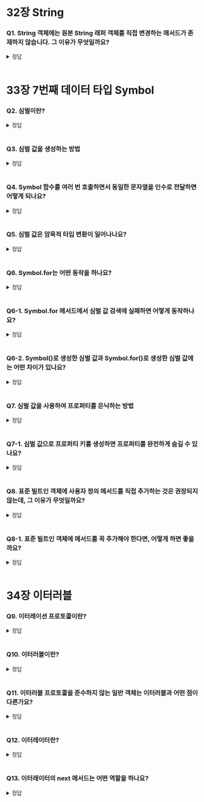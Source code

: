 # 32장 String

### Q1. String 객체에는 원본 String 래퍼 객체를 직접 변경하는 메서드가 존재하지 않습니다. 그 이유가 무엇일까요?

<details>
<summary>정답</summary>

- 문자열은 변경 불가능한 원시 값이기 때문입니다.
- String 래퍼 객체는 읽기 전용 객체로 제공되고, String 객체의 메서드는 언제나 새로운 문자열을 반환합니다.

</details>

<br/>

# 33장 7번째 데이터 타입 Symbol

### Q2. 심벌이란?

<details>
<summary>정답</summary>

<br/>

- ES6에서 도입된 7번째 데이터 타입으로 변경 불가능한 원시 타입의 값입니다.
- 심벌 값은 다른 값과 중복되지 않는 유일무이한 값입니다.
- 주로 이름의 충돌 위험이 없는 유일한 프로퍼티 키를 만들기 위해 사용합니다.

</details>

<br/>

### Q3. 심벌 값을 생성하는 방법

<details>
<summary>정답</summary>

<br/>
Symbol 함수를 호출하여 생성합니다.

</details>

<br/>

### Q4. Symbol 함수를 여러 번 호출하면서 동일한 문자열을 인수로 전달하면 어떻게 되나요?

<details>
<summary>정답</summary>

<br/>
생성된 심벌 값에 대한 설명으로 디버깅 용도로만 사용되며, 심벌 값 생성에는 어떠한 영향도 주지 않습니다.
즉, 심벌 값에 대한 설명이 같더라도 생성된 심벌 값은 유일무이한 값입니다.

</details>

<br/>

### Q5. 심벌 값은 암묵적 타입 변환이 일어나나요?

<details>
<summary>정답</summary>

문자열이나 숫자 타입으로는 변환되지 않고 불리언 타입으로는 암묵적으로 타입 변환됩니다.

</details>

<br/>

### Q6. Symbol.for는 어떤 동작을 하나요?

<details>
<summary>정답</summary>

인수로 전달받은 문자열을 키로 사용하여 키와 심벌 값의 쌍들이 저장되어 있는 전역 심벌 레지스트리에서 해당 키와 일치하는 심벌 값을 검색합니다.

</details>

<br/>

### Q6-1. Symbol.for 메서드에서 심벌 값 검색에 실패하면 어떻게 동작하나요?

<details>
<summary>정답</summary>

새로운 심벌 값을 생성하여 인수로 전달된 키로 전역 심벌 레지스트리에 저장한 후, 생성된 심벌 값을 반환합니다.

</details>

<br/>

### Q6-2. Symbol()로 생성한 심벌 값과 Symbol.for()로 생성한 심벌 값에는 어떤 차이가 있나요?

<details>
<summary>정답</summary>

- Symbol 함수로 생성한 심벌 값은 심벌 값을 검색할 수 있는 키를 지정할 수 없으므로 전역 심벌 레지스트리에 등록되어 관리되지 않습니다.
- Symbol.for 메서드를 사용하면 애플리케이션 전역에서 중복되지 않는 유일무이한 상수인 심벌 값을 단 하나만 생성하여 전역 심벌 레지스트리를 통해 공유할 수 있습니다.

</details>

<br/>

### Q7. 심벌 값을 사용하여 프로퍼티를 은닉하는 방법

<details>
<summary>정답</summary>

<br/>

- 심벌 값을 프로퍼티 키로 사용하여 생성한 프로퍼티는 for...in 문이나 Object.keys, Object.getOwnPropertyNames 메서드로 찾을 수 없습니다.
- 심벌 값을 프로퍼티 키로 사용하여 프로퍼티를 생성하면 외부에 노출할 필요가 없는 프로퍼티를 은닉할 수 있습니다.

</details>

<br/>

### Q7-1. 심벌 값으로 프로퍼티 키를 생성하면 프로퍼티를 완전하게 숨길 수 있나요?

<details>
<summary>정답</summary>

ES6에서 도입된 Object.getOwnPropertySymbols 메서드를 사용하면 심벌 값을 프로퍼티 키로 사용하여 생성한 프로퍼티를 찾을 수 있습니다.

</details>

<br/>

### Q8. 표준 빌트인 객체에 사용자 정의 메서드를 직접 추가하는 것은 권장되지 않는데, 그 이유가 무엇일까요?

<details>
<summary>정답</summary>

미래에 표준 사양으로 추가될 메서드의 이름과 중복될 수 있기 때문입니다.

</details>

<br/>


### Q8-1. 표준 빌트인 객체에 메서드를 꼭 추가해야 한다면, 어떻게 하면 좋을까요?

<details>
<summary>정답</summary>

중복될 가능성이 없는 심벌 값으로 프로퍼티 키를 생성합니다.
<br/>
기존 프로퍼티 키와 충돌하지 않는 것은 물론, 미래에 추가될 어떤 프로퍼티 키와도 충돌할 위험이 없어 안전하게 표준 빌트인 객체를 확장할 수 있습니다.

</details>

<br/>


# 34장 이터러블

### Q9. 이터레이션 프로토콜이란?

<details>
<summary>정답</summary>

ES6에서 도입된 이터레이션 프로토콜은 순회 가능한 자료구조를 만들기 위해 ECMAScript 사양에 정의하여 미리 약속한 규칙을 말합니다.

</details>

<br/>

### Q10. 이터러블이란?

<details>
<summary>정답</summary>

이터러블 프로토콜을 준수한 객체로,
Symbol.iterator를 프로퍼티 키로 사용한 메서드를 직접 구현하거나 프로토타입 체인을 통해 상속받은 객체를 말합니다.
이터러블은 for...of문으로 순회할 수 있으며, 스프레드 문법과 배열 디스트럭처링 할당의 대상으로 사용할 수 있습니다.

</details>

<br/>

### Q11. 이터러블 프로토콜을 준수하지 않는 일반 객체는 이터러블과 어떤 점이 다른가요?

<details>
<summary>정답</summary>

일반 객체는 for...of문으로 순회할 수 없으며 스프레드 문법과 배열 디스트럭처링 할당의 대상으로 사용할 수 없습니다.
단, TC39 프로세스의 stage 4 단계에 제안되어 있는 스프레드 프로퍼티 제안은 일반 객체에 스프레드 문법의 사용을 허용합니다.

</details>

<br/>

### Q12. 이터레이터란?

<details>
<summary>정답</summary>

이터레이터 프로토콜을 준수한 객체를 이터레이터라고 하며,
이터레이터는 이터러블의 요소를 탐색하기 위한 포인터 역할을 합니다.

</details>

<br/>

### Q13. 이터레이터의 next 메서드는 어떤 역할을 하나요?

<details>
<summary>정답</summary>

- 이터러블의 각 요소르르 순회하기 위한 포인터의 역할을 합니다.
- next 메서드를 호출하면 이터러블을 순차적으로 한 단계씩 순회하며 순회 결과를 나타내는 이터레이터 리절트 객체를 반환합니다.